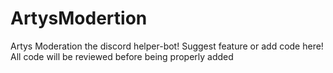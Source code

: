 # ArtysModertion
Artys Moderation the discord helper-bot! Suggest feature or add code here! All code will be reviewed before being properly added

